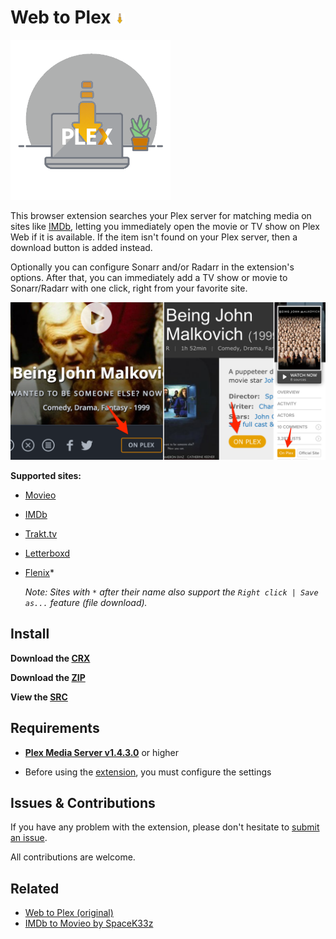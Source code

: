 # Web to Plex ![Icon](src/img/16.png)

![Logo](src/img/256.png)

This browser extension searches your Plex server for matching media on sites like [IMDb](https://imdb.com), letting you immediately open the movie or TV show on Plex Web if it is available. If the item isn't found on your Plex server, then a download button is added instead.

Optionally you can configure Sonarr and/or Radarr in the extension's options. After that, you can immediately add a TV show or movie to Sonarr/Radarr with one click, right from your favorite site.

![Examples](example.png)

**Supported sites:**

 - [Movieo](http://movieo.me/)
 - [IMDb](http://imdb.com/)
 - [Trakt.tv](https://trakt.tv/)
 - [Letterboxd](https://letterboxd.com/)
 - [Flenix](https://flenix.co/)*
	
	*Note: Sites with `*` after their name also support the `Right click | Save as...` feature (file download).*

## Install

**Download the [CRX](https://github.com/Ephellon/web-to-plex/raw/master/fmogifaocbjoobjbgmfbnhekmiahjgie.crx)**

**Download the [ZIP](https://github.com/Ephellon/web-to-plex/raw/master/fmogifaocbjoobjbgmfbnhekmiahjgie.zip)**

**View the [SRC](https://github.com/Ephellon/web-to-plex/tree/master/src)**

## Requirements

+ [**Plex Media Server v1.4.3.0**](https://www.plex.tv/downloads/#getdownload) or higher

+ Before using the [extension](chrome://extensions), you must configure the settings

## Issues & Contributions

If you have any problem with the extension, please don't hesitate to [submit an issue](https://github.com/Ephellon/web-to-plex/issues/new).

All contributions are welcome.

## Related

- [Web to Plex (original)](https://github.com/SpaceK33z/web-to-plex)
- [IMDb to Movieo by SpaceK33z](https://github.com/SpaceK33z/imdb-to-movieo)
